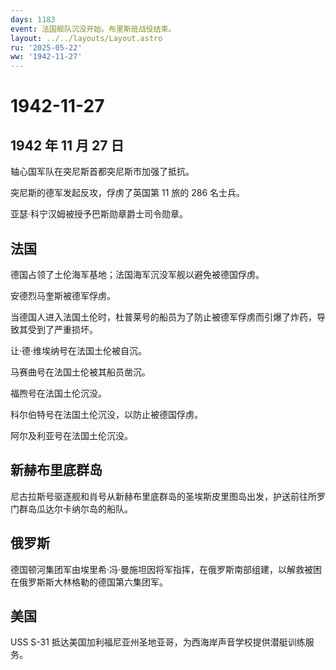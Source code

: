 ```yaml
---
days: 1183
event: 法国舰队沉没开始。布里斯班战役结束。
layout: ../../layouts/Layout.astro
ru: '2025-05-22'
ww: '1942-11-27'
---
```


# 1942-11-27

## 1942 年 11 月 27 日

轴心国军队在突尼斯首都突尼斯市加强了抵抗。

突尼斯的德军发起反攻，俘虏了英国第 11 旅的 286 名士兵。

亚瑟·科宁汉姆被授予巴斯勋章爵士司令勋章。

## 法国

德国占领了土伦海军基地；法国海军沉没军舰以避免被德国俘虏。

安德烈马奎斯被德军俘虏。

当德国人进入法国土伦时，杜普莱号的船员为了防止被德军俘虏而引爆了炸药，导致其受到了严重损坏。

让·德·维埃纳号在法国土伦被自沉。

马赛曲号在法国土伦被其船员凿沉。

福煦号在法国土伦沉没。

科尔伯特号在法国土伦沉没，以防止被德国俘虏。

阿尔及利亚号在法国土伦沉没。

## 新赫布里底群岛

尼古拉斯号驱逐舰和肖号从新赫布里底群岛的圣埃斯皮里图岛出发，护送前往所罗门群岛瓜达尔卡纳尔岛的船队。

## 俄罗斯

德国顿河集团军由埃里希·冯·曼施坦因将军指挥，在俄罗斯南部组建，以解救被困在俄罗斯斯大林格勒的德国第六集团军。

## 美国

USS S-31
抵达美国加利福尼亚州圣地亚哥，为西海岸声音学校提供潜艇训练服务。